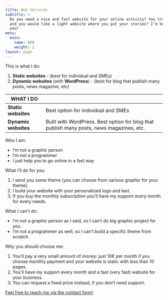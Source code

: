 ```yaml
---
title: Web Services
subtitle: >-
  Do you need a nice and fast website for your online activity? You travel a lot
  and you would like a light website where you put your stories? I’m here for
  you!
menu:
  main:
    name: WEB
    weight: 2
layout: page
---
```

This is what I do:

1. **Static websites** - (best for individual and SMEs)
2. **Dynamic websites** (with **WordPress**) - (best for blog that publish many posts, news magazine, etc)

| WHAT I DO            |                                                                                          |
| -------------------- | ---------------------------------------------------------------------------------------- |
| **Static websites**  | Best option for individual and SMEs                                                      |
| **Dynamic websites** | Built with WordPress. Best option for blog that publish many posts, news magazines, etc. |

Who I am:

* I’m not a graphic person
* I’m not a programmer
* I just help you to go online in a fast way

What I’ll do for you:

1. I send you some theme (you can choose from various graphic for your theme).
2. I build your website with your personalized logo and text.
3. If you buy the monthly subscription you’ll have my support every month for every needs.

What I can’t do:

* I’m not a graphic person as I said, so I can’t do big graphic project for you.
* I’m not a programmer as well, so I can’t build a specific theme from scratch.

Why you should choose me:

1. You’ll pay a very small amount of money: just 10€ per month if you choose monthly payment and your website is static with less than 10 pages.
2. You’ll have my support every month and a fast (very fast) website for your business.
3. You can request a fixed price instead, if you don’t need support.

[Feel free to reach me via the contact form!](https://franzpisto.com/contact/)
